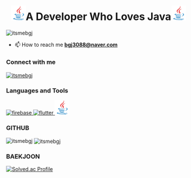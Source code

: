 <h1 align="center"><img src="https://raw.githubusercontent.com/devicons/devicon/master/icons/java/java-original.svg" alt="Java Logo" width="40" height="40"/>A Developer Who Loves Java<img src="https://raw.githubusercontent.com/devicons/devicon/master/icons/java/java-original.svg" alt="Java Logo" width="40" height="40"/></h1>
<p align="left"> <img src="https://komarev.com/ghpvc/?username=itsmebgj&label=Profile%20views&color=0e75b6&style=flat" alt="itsmebgj" /> </p>

- 📫 How to reach me **bgj3088@naver.com**

<h3 align="left">Connect with me</h3>
<p align="left">
<a href="https://instagram.com/itsmebgj" target="blank"><img align="center" src="https://raw.githubusercontent.com/rahuldkjain/github-profile-readme-generator/master/src/images/icons/Social/instagram.svg" alt="itsmebgj" height="30" width="40" /></a>
</p>

<h3 align="left">Languages and Tools</h3>
<p align="left"> <a href="https://firebase.google.com/" target="_blank" rel="noreferrer"> <img src="https://www.vectorlogo.zone/logos/firebase/firebase-icon.svg" alt="firebase" width="40" height="40"/> </a> <a href="https://flutter.dev" target="_blank" rel="noreferrer"> <img src="https://www.vectorlogo.zone/logos/flutterio/flutterio-icon.svg" alt="flutter" width="40" height="40"/> </a> <a href="https://www.java.com" target="_blank" rel="noreferrer"> <img src="https://raw.githubusercontent.com/devicons/devicon/master/icons/java/java-original.svg" alt="java" width="40" height="40"/> </a> </p>

<h3 align="left">GITHUB</h3>
<p><img align="left" src="https://github-readme-stats.vercel.app/api/top-langs?username=itsmebgj&show_icons=true&locale=en&layout=compact" alt="itsmebgj" /></p>

<p>&nbsp;<img align="center" src="https://github-readme-stats.vercel.app/api?username=itsmebgj&show_icons=true&locale=en" alt="itsmebgj" /></p>

<h3 align="left">BAEKJOON</h3>

[![Solved.ac Profile](http://mazassumnida.wtf/api/v2/generate_badge?boj=example)](https://solved.ac/bgj3088/)
